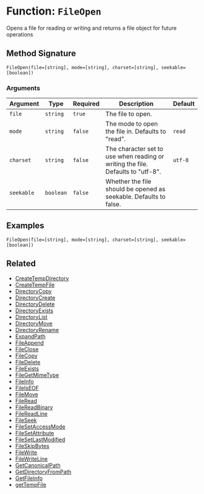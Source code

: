 [comment]: # (Note: This documentation is generated dynamically in the build process.  To modify the contents, change the javadoc on the _invoke method of the BIF class)

# Function: `FileOpen`

Opens a file for reading or writing and returns a file object for future operations

## Method Signature
```
FileOpen(file=[string], mode=[string], charset=[string], seekable=[boolean])
```
### Arguments

| Argument | Type | Required | Description | Default |
|----------|------|----------|-------------|---------|
| `file` | `string` | `true` | The file to open. |  |
| `mode` | `string` | `false` | The mode to open the file in. Defaults to "read". | `read` |
| `charset` | `string` | `false` | The character set to use when reading or writing the file. Defaults to "utf-8". | `utf-8` |
| `seekable` | `boolean` | `false` | Whether the file should be opened as seekable. Defaults to false. |  |

## Examples

```
FileOpen(file=[string], mode=[string], charset=[string], seekable=[boolean])
```

## Related
  * [CreateTempDirectory](./CreateTempDirectory.md)
  * [CreateTempFile](./CreateTempFile.md)
  * [DirectoryCopy](./DirectoryCopy.md)
  * [DirectoryCreate](./DirectoryCreate.md)
  * [DirectoryDelete](./DirectoryDelete.md)
  * [DirectoryExists](./DirectoryExists.md)
  * [DirectoryList](./DirectoryList.md)
  * [DirectoryMove](./DirectoryMove.md)
  * [DirectoryRename](./DirectoryRename.md)
  * [ExpandPath](./ExpandPath.md)
  * [FileAppend](./FileAppend.md)
  * [FileClose](./FileClose.md)
  * [FileCopy](./FileCopy.md)
  * [FileDelete](./FileDelete.md)
  * [FileExists](./FileExists.md)
  * [FileGetMimeType](./FileGetMimeType.md)
  * [FileInfo](./FileInfo.md)
  * [FileIsEOF](./FileIsEOF.md)
  * [FileMove](./FileMove.md)
  * [FileRead](./FileRead.md)
  * [FileReadBinary](./FileReadBinary.md)
  * [FileReadLine](./FileReadLine.md)
  * [FileSeek](./FileSeek.md)
  * [FileSetAccessMode](./FileSetAccessMode.md)
  * [FileSetAttribute](./FileSetAttribute.md)
  * [FileSetLastModified](./FileSetLastModified.md)
  * [FileSkipBytes](./FileSkipBytes.md)
  * [FileWrite](./FileWrite.md)
  * [FileWriteLine](./FileWriteLine.md)
  * [GetCanonicalPath](./GetCanonicalPath.md)
  * [GetDirectoryFromPath](./GetDirectoryFromPath.md)
  * [GetFileInfo](./GetFileInfo.md)
  * [getTempFile](./getTempFile.md)
